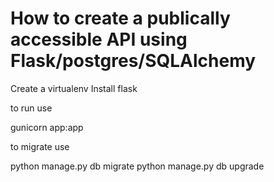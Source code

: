 # How to create a publically accessible API using Flask/postgres/SQLAlchemy

Create a virtualenv
Install flask

to run use 

gunicorn app:app

to migrate use

python manage.py db migrate
python manage.py db upgrade
